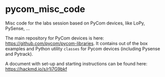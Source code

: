 # pycom_misc_code
Misc code for the labs session based on PyCom devices, like LoPy, PySense, ...

The main repository for PyCom devices is here:  https://github.com/pycom/pycom-libraries. 
It contains out of the box examples and Python utility `classes` for Pycom devices (including Pysense and Pytrack).

A document with set-up and starting instructions can be found here: https://hackmd.io/s/r1i7G9bkf
